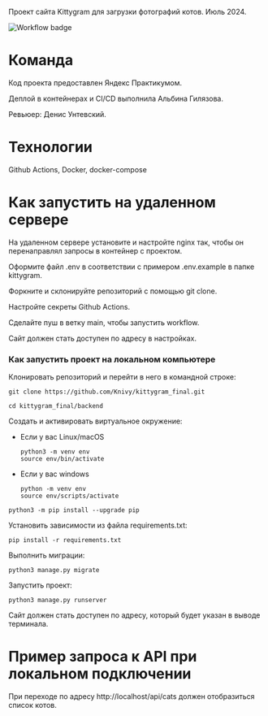 Проект сайта Kittygram для загрузки фотографий котов. Июль 2024.

![Workflow badge](https://github.com/Knivy/kittygram_final/actions/workflows/main.yml/badge.svg)

# Команда

Код проекта предоставлен Яндекс Практикумом. 

Деплой в контейнерах и CI/CD выполнила Альбина Гилязова. 

Ревьюер: Денис Унтевский.

# Технологии

Github Actions, Docker, docker-compose

# Как запустить на удаленном сервере

На удаленном сервере установите и настройте nginx так, чтобы он перенаправлял запросы в контейнер с проектом. 

Оформите файл .env в соответствии с примером .env.example в папке kittygram.

Форкните и склонируйте репозиторий с помощью git clone. 

Настройте секреты Github Actions.

Сделайте пуш в ветку main, чтобы запустить workflow. 

Сайт должен стать доступен по адресу в настройках.

### Как запустить проект на локальном компьютере

Клонировать репозиторий и перейти в него в командной строке:

```
git clone https://github.com/Knivy/kittygram_final.git
```

```
cd kittygram_final/backend
```

Cоздать и активировать виртуальное окружение:

* Если у вас Linux/macOS

    ```
    python3 -m venv env
    source env/bin/activate
    ```

* Если у вас windows

    ```
    python -m venv env
    source env/scripts/activate
    ```

```
python3 -m pip install --upgrade pip
```

Установить зависимости из файла requirements.txt:

```
pip install -r requirements.txt
```

Выполнить миграции:

```
python3 manage.py migrate
```

Запустить проект:

```
python3 manage.py runserver
```

Сайт должен стать доступен по адресу, который будет указан в выводе терминала.

# Пример запроса к API при локальном подключении

При переходе по адресу http://localhost/api/cats должен отобразиться список котов.

